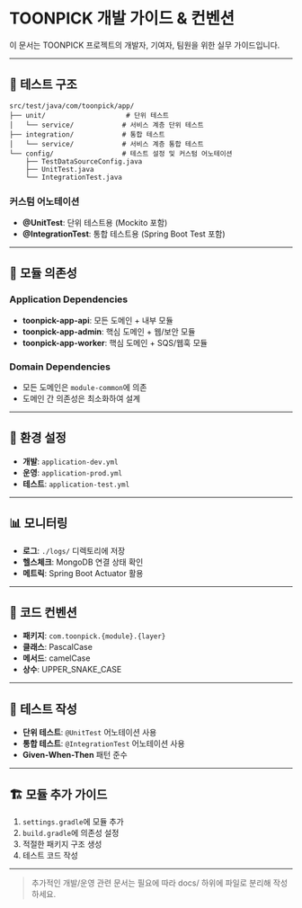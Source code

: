 # TOONPICK 개발 가이드 & 컨벤션

이 문서는 TOONPICK 프로젝트의 개발자, 기여자, 팀원을 위한 실무 가이드입니다.

---

## 🧪 테스트 구조

```
src/test/java/com/toonpick/app/
├── unit/                    # 단위 테스트
│   └── service/            # 서비스 계층 단위 테스트
├── integration/            # 통합 테스트
│   └── service/            # 서비스 계층 통합 테스트
└── config/                 # 테스트 설정 및 커스텀 어노테이션
    ├── TestDataSourceConfig.java
    ├── UnitTest.java
    └── IntegrationTest.java
```

### 커스텀 어노테이션
- **@UnitTest**: 단위 테스트용 (Mockito 포함)
- **@IntegrationTest**: 통합 테스트용 (Spring Boot Test 포함)

---

## 📁 모듈 의존성

### Application Dependencies
- **toonpick-app-api**: 모든 도메인 + 내부 모듈
- **toonpick-app-admin**: 핵심 도메인 + 웹/보안 모듈
- **toonpick-app-worker**: 핵심 도메인 + SQS/웹훅 모듈

### Domain Dependencies
- 모든 도메인은 `module-common`에 의존
- 도메인 간 의존성은 최소화하여 설계

---

## 🔐 환경 설정

- **개발**: `application-dev.yml`
- **운영**: `application-prod.yml`
- **테스트**: `application-test.yml`

---

## 📊 모니터링

- **로그**: `./logs/` 디렉토리에 저장
- **헬스체크**: MongoDB 연결 상태 확인
- **메트릭**: Spring Boot Actuator 활용

---

## 🤝 코드 컨벤션

- **패키지**: `com.toonpick.{module}.{layer}`
- **클래스**: PascalCase
- **메서드**: camelCase
- **상수**: UPPER_SNAKE_CASE

---

## 🧪 테스트 작성

- **단위 테스트**: `@UnitTest` 어노테이션 사용
- **통합 테스트**: `@IntegrationTest` 어노테이션 사용
- **Given-When-Then** 패턴 준수

---

## 🏗️ 모듈 추가 가이드

1. `settings.gradle`에 모듈 추가
2. `build.gradle`에 의존성 설정
3. 적절한 패키지 구조 생성
4. 테스트 코드 작성

---

> 추가적인 개발/운영 관련 문서는 필요에 따라 docs/ 하위에 파일로 분리해 작성하세요. 
